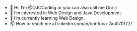 - 👋 Hi, I’m @OJOCoding or you can also call me Oni :)
- 👀 I’m interested in Web Design and Java Development
- 🌱 I’m currently learning Web Design.
- 📫 How to reach me at linkedin.com/in/oni-luca-7aa070177/
